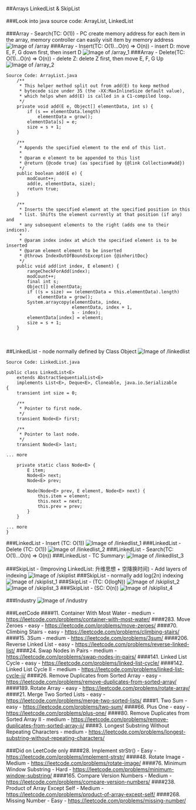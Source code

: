 ##Arrays LinkedList & SkipList
<br></br>
###Look into java source code: ArrayList, LinkedList
<br></br>
###Array - Search(TC: O(1)) - PC create memory address for each item in the array, memory controller can easily visit item by memory address
![Image of /array](imgs//array.jpg)
###Array - Insert(TC: O(1)...O(n) => O(n)) - insert D:  move E, F, G down first, then insert D
![Image of /array_1](imgs//array_1.jpg)
###Array - Delete(TC: O(1)...O(n) => O(n)) - delete Z:  delete Z first, then move E, F, G Up
![Image of /array_2](imgs//array_2.jpg)
```
Source Code: ArrayList.java
    /**
     * This helper method split out from add(E) to keep method
     * bytecode size under 35 (the -XX:MaxInlineSize default value),
     * which helps when add(E) is called in a C1-compiled loop.
     */
    private void add(E e, Object[] elementData, int s) {
        if (s == elementData.length)
            elementData = grow();
        elementData[s] = e;
        size = s + 1;
    }

    /**
     * Appends the specified element to the end of this list.
     *
     * @param e element to be appended to this list
     * @return {@code true} (as specified by {@link Collection#add})
     */
    public boolean add(E e) {
        modCount++;
        add(e, elementData, size);
        return true;
    }

    /**
     * Inserts the specified element at the specified position in this
     * list. Shifts the element currently at that position (if any) and
     * any subsequent elements to the right (adds one to their indices).
     *
     * @param index index at which the specified element is to be inserted
     * @param element element to be inserted
     * @throws IndexOutOfBoundsException {@inheritDoc}
     */
    public void add(int index, E element) {
        rangeCheckForAdd(index);
        modCount++;
        final int s;
        Object[] elementData;
        if ((s = size) == (elementData = this.elementData).length)
            elementData = grow();
        System.arraycopy(elementData, index,
                         elementData, index + 1,
                         s - index);
        elementData[index] = element;
        size = s + 1;
    }
```
<br></br>
##LinkedList - node normally defined by Class Object
![Image of /linkedlist](imgs//linkedlist.jpg)
```
Source Code: LinkedList.java

public class LinkedList<E>
    extends AbstractSequentialList<E>
    implements List<E>, Deque<E>, Cloneable, java.io.Serializable
{
    transient int size = 0;

    /**
     * Pointer to first node.
     */
    transient Node<E> first;

    /**
     * Pointer to last node.
     */
    transient Node<E> last;

... more

    private static class Node<E> {
        E item;
        Node<E> next;
        Node<E> prev;

        Node(Node<E> prev, E element, Node<E> next) {
            this.item = element;
            this.next = next;
            this.prev = prev;
        }
    }

... more
}
```
###LinkedList - Insert (TC: O(1))
![Image of /linkedlist_1](imgs//linkedlist_1.jpg)
###LinkedList - Delete (TC: O(1))
![Image of /linkedlist_2](imgs//linkedlist_2.jpg)
###LinkedList - Search(TC: O(1)...O(n) => O(n))
###LinkedList - TC Summary:
![Image of /linkedlist_3](imgs//linkedlist_3.jpg)
<br></br>
###SkipList - (Improving LinkedList: 升维思想 + 空降换时间) - Add layers of indexing
![Image of /skiplist](imgs//skiplist.jpg)
###SkipList - normally add log(2n) indexing
![Image of /skiplist_1](imgs//skiplist_1.jpg)
###SkipList - (TC: O(logN))
![Image of /skiplist_2](imgs//skiplist_2.jpg)
![Image of /skiplist_3](imgs//skiplist_3.jpg)
###SkipList - (SC: O(n))
![Image of /skiplist_4](imgs//skiplist_4.jpg)
<br></br>
###Industry
![Image of /industry](imgs//industry.jpg)
<br></br>
###LeetCode
####11. Container With Most Water - medium - https://leetcode.com/problems/container-with-most-water/
####283. Move Zeroes - easy - https://leetcode.com/problems/move-zeroes/
####70. Climbing Stairs - easy - https://leetcode.com/problems/climbing-stairs/
####15. 3Sum - medium - https://leetcode.com/problems/3sum/
####206. Reverse Linked List - easy - https://leetcode.com/problems/reverse-linked-list/
####24. Swap Nodes in Pairs - medium - https://leetcode.com/problems/swap-nodes-in-pairs/
####141. Linked List Cycle - easy - https://leetcode.com/problems/linked-list-cycle/
####142. Linked List Cycle II - medium - https://leetcode.com/problems/linked-list-cycle-ii/
####26. Remove Duplicates from Sorted Array - easy - https://leetcode.com/problems/remove-duplicates-from-sorted-array/
####189. Rotate Array - easy - https://leetcode.com/problems/rotate-array/
####21. Merge Two Sorted Lists - easy - https://leetcode.com/problems/merge-two-sorted-lists/
####1. Two Sum - easy - https://leetcode.com/problems/two-sum/
####66. Plus One - easy - https://leetcode.com/problems/plus-one/
####80. Remove Duplicates from Sorted Array II - medium - https://leetcode.com/problems/remove-duplicates-from-sorted-array-ii/
####3. Longest Substring Without Repeating Characters - medium - https://leetcode.com/problems/longest-substring-without-repeating-characters/
<br></br>
###Did on LeetCode only
####28. Implement strStr() - Easy - https://leetcode.com/problems/implement-strstr/
####48. Rotate Image - Medium - https://leetcode.com/problems/rotate-image/
####76. Minimum Window Substring - Hard - https://leetcode.com/problems/minimum-window-substring/
####165. Compare Version Numbers - Medium - https://leetcode.com/problems/compare-version-numbers/
####238. Product of Array Except Self - Medium - https://leetcode.com/problems/product-of-array-except-self/
####268. Missing Number - Easy - https://leetcode.com/problems/missing-number/